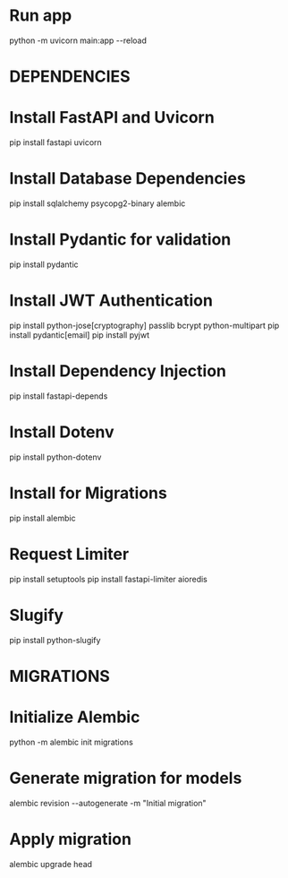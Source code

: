 # Run app
python -m uvicorn main:app --reload


# DEPENDENCIES
# Install FastAPI and Uvicorn
pip install fastapi uvicorn

# Install Database Dependencies
pip install sqlalchemy psycopg2-binary alembic

# Install Pydantic for validation
pip install pydantic

# Install JWT Authentication
pip install python-jose[cryptography] passlib bcrypt python-multipart
pip install pydantic[email]
pip install pyjwt


# Install Dependency Injection
pip install fastapi-depends

# Install Dotenv
pip install python-dotenv

# Install for Migrations
pip install alembic

# Request Limiter
pip install setuptools
pip install fastapi-limiter aioredis

# Slugify
pip install python-slugify






# MIGRATIONS
# Initialize Alembic
python -m alembic init migrations

# Generate migration for models
alembic revision --autogenerate -m "Initial migration"

# Apply migration
alembic upgrade head
